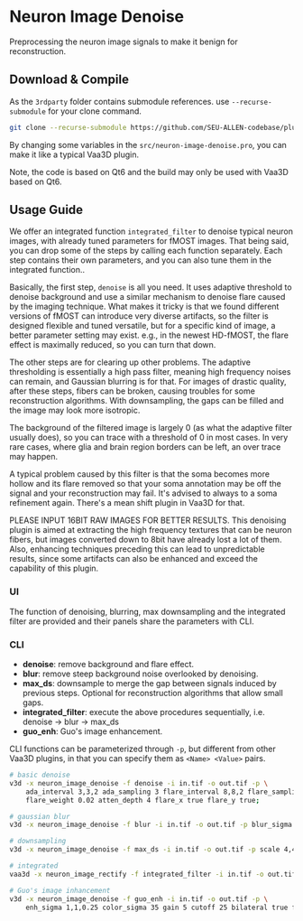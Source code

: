 # Neuron Image Denoise
Preprocessing the neuron image signals to make it benign for reconstruction.



## Download & Compile

As the `3rdparty` folder contains submodule references. use `--recurse-submodule` for your clone command.

```bash
git clone --recurse-submodule https://github.com/SEU-ALLEN-codebase/plugin-neuron-image-denoise.git
```

By changing some variables in the `src/neuron-image-denoise.pro`, you can make it like a typical Vaa3D plugin.

Note, the code is based on Qt6 and the build may only be used with Vaa3D based on Qt6.



## Usage Guide

We offer an integrated function `integrated_filter` to denoise typical neuron images, with already tuned parameters for fMOST images. That being said, you can drop some of the steps by calling each function separately. Each step contains their own parameters, and you can also tune them in the integrated function..

Basically, the first step, `denoise` is all you need. It uses adaptive threshold to denoise background and use a similar mechanism to denoise flare caused by the imaging technique. What makes it tricky is that we found different versions of fMOST can introduce very diverse artifacts, so the filter is designed flexible and tuned versatile, but for a specific kind of image, a better parameter setting may exist. e.g., in the newest HD-fMOST, the flare effect is maximally reduced, so you can turn that down.

The other steps are for clearing up other problems. The adaptive thresholding is essentially a high pass filter, meaning high frequency noises can remain, and Gaussian blurring is for that. For images of drastic quality, after these steps, fibers can be broken, causing troubles for some reconstruction algorithms. With downsampling, the gaps can be filled and the image may look more isotropic.

The background of the filtered image is largely 0 (as what the adaptive filter usually does), so you can trace with a threshold of 0 in most cases. In very rare cases, where glia and brain region borders can be left, an over trace may happen.

A typical problem caused by this filter is that the soma becomes more hollow and its flare removed so that your soma annotation may be off the signal and your reconstruction may fail. It's advised to always to a soma refinement again. There's a mean shift plugin in Vaa3D for that.

PLEASE INPUT 16BIT RAW IMAGES FOR BETTER RESULTS. This denoising plugin is aimed at extracting the high frequency textures that can be neuron fibers, but images converted down to 8bit have already lost a lot of them. Also, enhancing techniques preceding this can lead to unpredictable results, since some artifacts can also be enhanced and exceed the capability of this plugin.

### UI

The function of denoising, blurring, max downsampling and the integrated filter are provided and their panels share the parameters with CLI.



### CLI

* **denoise**: remove background and flare effect.
* **blur**: remove steep background noise overlooked by denoising.
* **max_ds**: downsample to merge the gap between signals induced by previous steps. Optional for reconstruction algorithms that allow small gaps.
* **integrated_filter**: execute the above procedures sequentially, i.e. denoise -> blur -> max_ds
* **guo_enh**: Guo's image enhancement.



CLI functions can be parameterized through `-p`, but different from other Vaa3D plugins, in that you can specify them as `<Name> <Value>` pairs.

```bash
# basic denoise
v3d -x neuron_image_denoise -f denoise -i in.tif -o out.tif -p \
	ada_interval 3,3,2 ada_sampling 3 flare_interval 8,8,2 flare_sampling 8 \
	flare_weight 0.02 atten_depth 4 flare_x true flare_y true;

# gaussian blur
v3d -x neuron_image_denoise -f blur -i in.tif -o out.tif -p blur_sigma 1,1,1

# downsampling
v3d -x neuron_image_denoise -f max_ds -i in.tif -o out.tif -p scale 4,4,1

# integrated
vaa3d -x neuron_image_rectify -f integrated_filter -i in.tif -o out.tif out.marker -p [parameters related]

# Guo's image inhancement
v3d -x neuron_image_denoise -f guo_enh -i in.tif -o out.tif -p \
	enh_sigma 1,1,0.25 color_sigma 35 gain 5 cutoff 25 bilateral true fft true
```


